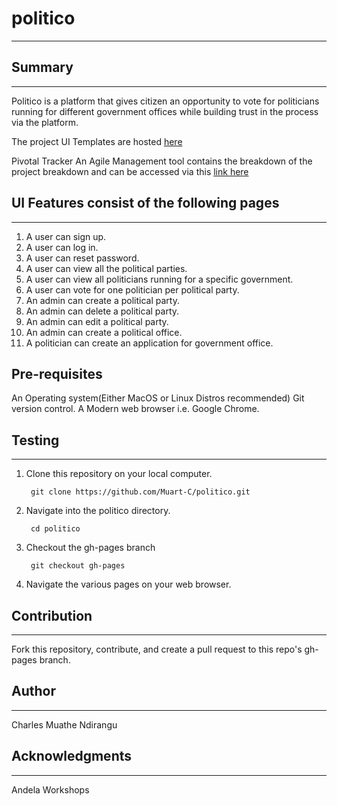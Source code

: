 # politico

-----------------------------------------------------

## Summary
-----------------------------------------------------
Politico is a platform that gives citizen an opportunity to vote for politicians running for different government offices while building trust in the process via the platform.

The project UI Templates are hosted [here](https://muart-c.github.io/politico/UI/)

Pivotal Tracker An Agile Management tool contains the breakdown of the project breakdown and can be accessed via this [link here](https://www.pivotaltracker.com/n/projects/2241887)


## UI Features consist of the following pages
----------------------------------------------------------

1. A user can sign up.
2. A user can log in.
3. A user can reset password.
4. A user can view all the political parties.
5. A user can view all politicians running for a specific government.
6. A user can vote for one politician per political party.
7. An admin can create a political party.
8. An admin can delete a political party.
9. An admin can edit a political party.
10. An admin can create a political office.
11. A politician can create an application for government office. 

## Pre-requisites
An Operating system(Either MacOS or Linux Distros recommended) 
Git version control.
A Modern web browser i.e. Google Chrome.

## Testing
--------------------------------------

1. Clone this repository on your local computer.
   ```
    git clone https://github.com/Muart-C/politico.git
   ```

2. Navigate into the politico directory.
   ```
    cd politico
   ```
3. Checkout the gh-pages branch
    ```
     git checkout gh-pages
    ```

4. Navigate the various pages on your web browser.

## Contribution
---------------------------------
Fork this repository, contribute, and create a pull request to this repo's gh-pages branch.

## Author
---------------------------------

Charles Muathe Ndirangu

## Acknowledgments
---------------------------------

Andela Workshops


